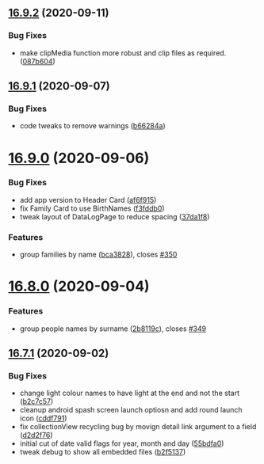 ## [16.9.2](https://github.com/phandcock/GrampsView/compare/16.9.1...16.9.2) (2020-09-11)


### Bug Fixes

* make clipMedia function more robust and clip files as required. ([087b604](https://github.com/phandcock/GrampsView/commit/087b604eec07999a2504c9c590d0a227ba9d4ec8))



## [16.9.1](https://github.com/phandcock/GrampsView/compare/16.9.0...16.9.1) (2020-09-07)


### Bug Fixes

* code tweaks to remove warnings ([b66284a](https://github.com/phandcock/GrampsView/commit/b66284aa158371fba2e7cb0cfadc691ff91d39cc))



# [16.9.0](https://github.com/phandcock/GrampsView/compare/16.8.0...16.9.0) (2020-09-06)


### Bug Fixes

* add app version to Header Card ([af6f915](https://github.com/phandcock/GrampsView/commit/af6f9155d0c4b0554370fa84e25d90d9faff91f4))
* fix Family Card to use BirthNames ([f3fddb0](https://github.com/phandcock/GrampsView/commit/f3fddb031e0ac5b3d558717bcf462087ab9be7fc))
* tweak layout of DataLogPage to reduce spacing ([37da1f8](https://github.com/phandcock/GrampsView/commit/37da1f870c246bf373a6bb68f4e4dc1559c009a9))


### Features

* group families by name ([bca3828](https://github.com/phandcock/GrampsView/commit/bca38287d97f8ce913ea499f098fdb7be6326378)), closes [#350](https://github.com/phandcock/GrampsView/issues/350)



# [16.8.0](https://github.com/phandcock/GrampsView/compare/16.7.1...16.8.0) (2020-09-04)


### Features

* group people names by surname ([2b8119c](https://github.com/phandcock/GrampsView/commit/2b8119c15c675f96b0ef8e265ed2d150ec26d4cd)), closes [#349](https://github.com/phandcock/GrampsView/issues/349)



## [16.7.1](https://github.com/phandcock/GrampsView/compare/16.7.0...16.7.1) (2020-09-02)


### Bug Fixes

* change light colour names to have light at the end and not the start ([b2c7c57](https://github.com/phandcock/GrampsView/commit/b2c7c57faa2cfb53263f79c7d584470e274236b8))
* cleanup android spash screen launch optiosn and add round launch icon ([cddf791](https://github.com/phandcock/GrampsView/commit/cddf791531e8a6e9a0272ba2b5018778b66227af))
* fix collectionView recycling bug by movign detail link argument to a field ([d2d2f76](https://github.com/phandcock/GrampsView/commit/d2d2f7696c17833016a639cc654010aaf2d2af12))
* initial cut of date valid flags for year, month and day ([55bdfa0](https://github.com/phandcock/GrampsView/commit/55bdfa0f63beed44b9e719faf21c0bf15c4fc43f))
* tweak debug to show all embedded files ([b2f5137](https://github.com/phandcock/GrampsView/commit/b2f5137162313a9d8858007f8f953c5c160bd32c))



